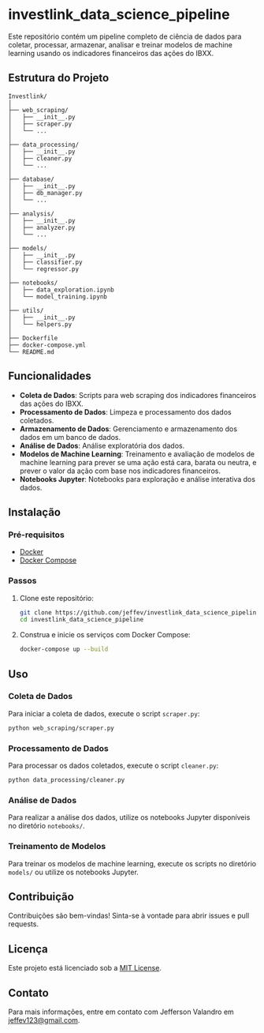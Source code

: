 # investlink_data_science_pipeline

Este repositório contém um pipeline completo de ciência de dados para coletar, processar, armazenar, analisar e treinar modelos de machine learning usando os indicadores financeiros das ações do IBXX.

## Estrutura do Projeto

```
Investlink/
│
├── web_scraping/
│   ├── __init__.py
│   ├── scraper.py
│   └── ...
│
├── data_processing/
│   ├── __init__.py
│   ├── cleaner.py
│   └── ...
│
├── database/
│   ├── __init__.py
│   ├── db_manager.py
│   └── ...
│
├── analysis/
│   ├── __init__.py
│   ├── analyzer.py
│   └── ...
│
├── models/
│   ├── __init__.py
│   ├── classifier.py
│   └── regressor.py
│
├── notebooks/
│   ├── data_exploration.ipynb
│   └── model_training.ipynb
│
├── utils/
│   ├── __init__.py
│   └── helpers.py
│
├── Dockerfile
├── docker-compose.yml
└── README.md
```

## Funcionalidades

- **Coleta de Dados**: Scripts para web scraping dos indicadores financeiros das ações do IBXX.
- **Processamento de Dados**: Limpeza e processamento dos dados coletados.
- **Armazenamento de Dados**: Gerenciamento e armazenamento dos dados em um banco de dados.
- **Análise de Dados**: Análise exploratória dos dados.
- **Modelos de Machine Learning**: Treinamento e avaliação de modelos de machine learning para prever se uma ação está cara, barata ou neutra, e prever o valor da ação com base nos indicadores financeiros.
- **Notebooks Jupyter**: Notebooks para exploração e análise interativa dos dados.

## Instalação

### Pré-requisitos

- [Docker](https://www.docker.com/)
- [Docker Compose](https://docs.docker.com/compose/)

### Passos

1. Clone este repositório:
   ```bash
   git clone https://github.com/jeffev/investlink_data_science_pipeline.git
   cd investlink_data_science_pipeline
   ```

2. Construa e inicie os serviços com Docker Compose:
   ```bash
   docker-compose up --build
   ```

## Uso

### Coleta de Dados

Para iniciar a coleta de dados, execute o script `scraper.py`:
```bash
python web_scraping/scraper.py
```

### Processamento de Dados

Para processar os dados coletados, execute o script `cleaner.py`:
```bash
python data_processing/cleaner.py
```

### Análise de Dados

Para realizar a análise dos dados, utilize os notebooks Jupyter disponíveis no diretório `notebooks/`.

### Treinamento de Modelos

Para treinar os modelos de machine learning, execute os scripts no diretório `models/` ou utilize os notebooks Jupyter.

## Contribuição

Contribuições são bem-vindas! Sinta-se à vontade para abrir issues e pull requests.

## Licença

Este projeto está licenciado sob a [MIT License](LICENSE).

## Contato

Para mais informações, entre em contato com Jefferson Valandro em [jeffev123@gmail.com](mailto:jeffev123@gmail.com).
